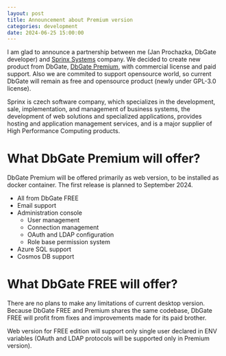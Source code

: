 ```yaml
---
layout: post
title: Announcement about Premium version
categories: development
date: 2024-06-25 15:00:00
---
```


I am glad to announce a partnership between me (Jan Prochazka, DbGate developer) and [Sprinx Systems](https://sprinx.com/en/) company. 
We decided to create new product from DbGate, [DbGate Premium](https://dbgate.eu), with commercial license and paid support. Also we are commited to support opensource world, so current DbGate will remain as free and opensource product (newly under GPL-3.0 license).

Sprinx is czech software company, which specializes in the development, sale, implementation, and management of business systems, the development of web solutions and specialized applications, provides hosting and application management services, and is a major supplier of High Performance Computing products.



# What DbGate Premium will offer?
DbGate Premium will be offered primarily as web version, to be installed as docker container. The first release is planned to September 2024.
* All from DbGate FREE
* Email support
* Administration console
  * User management
  * Connection management
  * OAuth and LDAP configuration
  * Role base permission system
* Azure SQL support
* Cosmos DB support


# What DbGate FREE will offer?
There are no plans to make any limitations of current desktop version. Because DbGate FREE and Premium shares the same codebase, DbGate FREE will profit from fixes and improvements made for its paid brother.

Web version for FREE edition will support only single user declared in ENV variables (OAuth and LDAP protocols will be supported only in Premium version).
